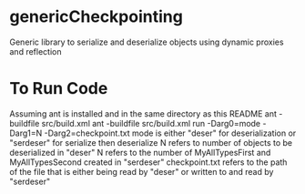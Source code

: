 # genericCheckpointing
Generic library to serialize and deserialize objects using dynamic proxies and reflection

# To Run Code
Assuming ant is installed and in the same directory as this README
ant -buildfile src/build.xml
ant -buildfile src/build.xml run -Darg0=mode -Darg1=N -Darg2=checkpoint.txt
mode is either "deser" for deserialization or "serdeser" for serialize then deserialize
N refers to number of objects to be deserialized in "deser"
N refers to the number of MyAllTypesFirst and MyAllTypesSecond created in "serdeser"
checkpoint.txt refers to the path of the file that is either being read by "deser" or written to and read by "serdeser"
